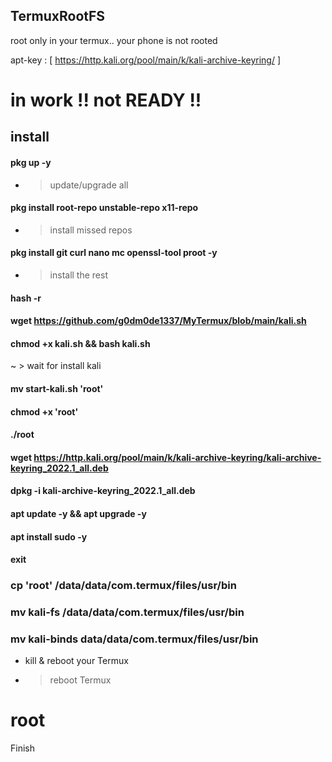 ## TermuxRootFS
root only in your termux.. your phone is not rooted

apt-key :
[ https://http.kali.org/pool/main/k/kali-archive-keyring/ ]


# in work !! not READY !!


## install

#### pkg up -y
- > update/upgrade all
#### pkg install root-repo unstable-repo x11-repo
- > install missed repos
#### pkg install git curl nano mc openssl-tool proot -y
- > install the rest
#### hash -r

#### wget https://github.com/g0dm0de1337/MyTermux/blob/main/kali.sh

#### chmod +x kali.sh && bash kali.sh
~ > wait for install kali

#### mv start-kali.sh 'root'

#### chmod +x 'root'

#### ./root

#### wget https://http.kali.org/pool/main/k/kali-archive-keyring/kali-archive-keyring_2022.1_all.deb

#### dpkg -i kali-archive-keyring_2022.1_all.deb

#### apt update -y && apt upgrade -y

#### apt install sudo -y

#### exit

### cp 'root' /data/data/com.termux/files/usr/bin
### mv kali-fs /data/data/com.termux/files/usr/bin
### mv kali-binds data/data/com.termux/files/usr/bin



+ kill & reboot your Termux

+ > reboot Termux
# root

Finish
